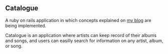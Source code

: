 ## Catalogue

A ruby on rails application in which concepts explained on [my blog](http://sundayadefila.com/) are being implemented.

Catalogue is an application where artists can keep record of their albums and songs, and users can easilly search for information on any artist, album, or song.